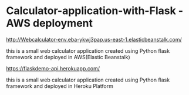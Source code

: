 # Calculator-application-with-Flask -AWS deployment

http://Webcalculator-env.eba-ykwj3pap.us-east-1.elasticbeanstalk.com/

this is a small web calculator application created using Python flask framework and deployed in AWS(Elastic Beanstalk)

https://flaskdemo-api.herokuapp.com/

this is a small web calculator application created using Python flask framework and deployed in Heroku Platform
